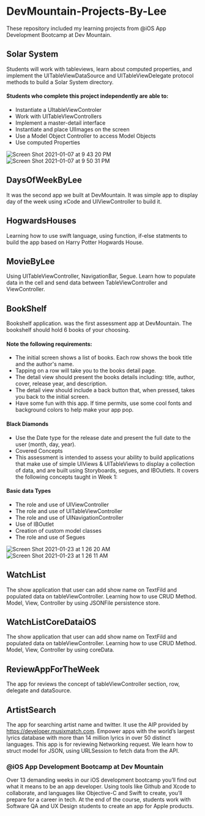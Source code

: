 # DevMountain-Projects-By-Lee
These repository included my learning projects from @iOS App Development Bootcamp at Dev Mountain.

## Solar System
Students will work with tableviews, learn about computed properties, and implement the UITableViewDataSource and UITableViewDelegate protocol methods to build a Solar System directory.

#### Students who complete this project independently are able to:

* Instantiate a UItableViewControler
* Work with UITableVIewControllers
* Implement a master-detail interface
* Instantiate and place UIImages on the screen
* Use a Model Object Controller to access Model Objects
* Use computed Properties

![Screen Shot 2021-01-07 at 9 43 20 PM](https://user-images.githubusercontent.com/57606580/105571259-531bec00-5d14-11eb-950e-1786ed671b3f.png)
![Screen Shot 2021-01-07 at 9 50 31 PM](https://user-images.githubusercontent.com/57606580/105571260-544d1900-5d14-11eb-834c-39d6fd174690.png)

## DaysOfWeekByLee
It was the second app we built at DevMountain. It was simple app to display day of the week using xCode and UIViewController to build it.

## HogwardsHouses
Learning how to use swift language, using function, if-else statments to build the app based on Harry Potter Hogwards House.

## MovieByLee
Using UITableViewController, NavigationBar, Segue. Learn how to populate data in the cell and send data between TableViewController and ViewController.


## BookShelf
Bookshelf application. was the first assessment app at DevMountain. The bookshelf should hold 6 books of your choosing.

#### Note the following requirements:
* The initial screen shows a list of books. Each row shows the book title and the author's name.
* Tapping on a row will take you to the books detail page.
* The detail view should present the books details including: title, author, cover, release year, and description.
* The detail view should include a back button that, when pressed, takes you back to the initial screen.
* Have some fun with this app. If time permits, use some cool fonts and background colors to help make your app pop.

#### Black Diamonds
* Use the Date type for the release date and present the full date to the user (month, day, year). 
* Covered Concepts
* This assessment is intended to assess your ability to build applications that make use of simple UIViews & UITableViews to display a collection of data, and are built using Storyboards, segues, and IBOutlets. It covers the following concepts taught in Week 1:

#### Basic data Types
* The role and use of UIViewController
* The role and use of UITableViewController
* The role and use of UINavigationController
* Use of IBOutlet
* Creation of custom model classes
* The role and use of Segues

![Screen Shot 2021-01-23 at 1 26 20 AM](https://user-images.githubusercontent.com/57606580/105572034-3da9c080-5d1a-11eb-8ff5-96b3e6edb0cb.png)
![Screen Shot 2021-01-23 at 1 26 11 AM](https://user-images.githubusercontent.com/57606580/105572035-3e425700-5d1a-11eb-8011-8dcf767a72ce.png)

## WatchList
The show application that user can add show name on TextFild and populated data on tableViewController. Learning how to use CRUD Method. Model, View, Controller by using JSONFile persistence store.

## WatchListCoreDataiOS
The show application that user can add show name on TextFild and populated data on tableViewController. Learning how to use CRUD Method. Model, View, Controller by using coreData.

## ReviewAppForTheWeek
The app for reviews the concept of tableViewController section, row, delegate and dataSource.


## ArtistSearch
The app for searching artist name and twitter. It use the AIP provided by https://developer.musixmatch.com. Empower apps with the world’s largest lyrics database with more than 14 million lyrics in over 50 distinct languages. This app is for reviewing Networking request. We learn how to struct model for JSON, using URLSession to fetch data from the API.

 ### @iOS App Development Bootcamp at Dev Mountain
Over 13 demanding weeks in our iOS development bootcamp you’ll find out what it means to be an app developer. Using tools like Github and Xcode to collaborate, and languages like Objective-C and Swift to create, you’ll prepare for a career in tech. At the end of the course, students work with Software QA and UX Design students to create an app for Apple products.
 

